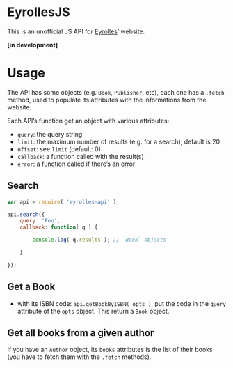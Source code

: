 EyrollesJS
==========

This is an unofficial JS API for [Eyrolles](http://www.eyrolles.com/)’ website.

**[in development]**

Usage
=====

The API has some objects (e.g. `Book`, `Publisher`, etc), each one has a
`.fetch` method, used to populate its attributes with the informations from the
website.

Each API’s function get an object with various attributes:

* `query`: the query string
* `limit`: the maximum number of results (e.g. for a search), default is 20
* `offset`: see `limit` (default: 0)
* `callback`: a function called with the result(s)
* `error`: a function called if there’s an error

Search
------

```js
var api = require( 'eyrolles-api' );

api.search({
    query: 'Foo',
    callback: function( q ) {

        console.log( q.results ); // `Book` objects

    }

});
```

Get a Book
----------

* with its ISBN code: `api.getBookByISBN( opts )`, put the code in the `query`
  attribute of the `opts` object. This return a `Book` object.


Get all books from a given author
---------------------------------

If you have an `Author` object, its `books` attributes is the list of their
books (you have to fetch them with the `.fetch` methods).
